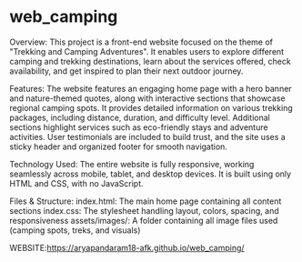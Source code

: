 # web_camping
Overview:
This project is a front-end website focused on the theme of "Trekking and Camping Adventures". It enables users to explore different camping and trekking destinations, learn about the services offered, check availability, and get inspired to plan their next outdoor journey.

Features:
The website features an engaging home page with a hero banner and nature-themed quotes, along with interactive sections that showcase regional camping spots. It provides detailed information on various trekking packages, including distance, duration, and difficulty level. Additional sections highlight services such as eco-friendly stays and adventure activities. User testimonials are included to build trust, and the site uses a sticky header and organized footer for smooth navigation.

Technology Used:
The entire website is fully responsive, working seamlessly across mobile, tablet, and desktop devices. It is built using only HTML and CSS, with no JavaScript.

Files & Structure:
index.html: The main home page containing all content sections
index.css: The stylesheet handling layout, colors, spacing, and responsiveness
assets/images/: A folder containing all image files used (camping spots, treks, and visuals)

WEBSITE:https://aryapandaram18-afk.github.io/web_camping/
